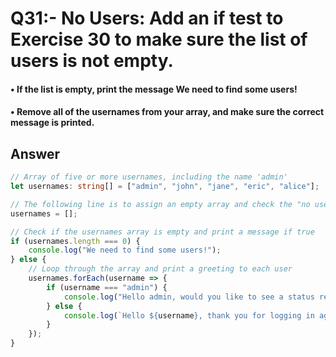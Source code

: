# Q31:- No Users: Add an if test to Exercise 30 to make sure the list of users is not empty.

#### • If the list is empty, print the message We need to find some users!

#### • Remove all of the usernames from your array, and make sure the correct message is printed.

## Answer

```typescript
// Array of five or more usernames, including the name 'admin'
let usernames: string[] = ["admin", "john", "jane", "eric", "alice"];

// The following line is to assign an empty array and check the "no users" message
usernames = [];

// Check if the usernames array is empty and print a message if true
if (usernames.length === 0) {
    console.log("We need to find some users!");
} else {
    // Loop through the array and print a greeting to each user
    usernames.forEach(username => {
        if (username === "admin") {
            console.log("Hello admin, would you like to see a status report?");
        } else {
            console.log(`Hello ${username}, thank you for logging in again.`);
        }
    });
}

```